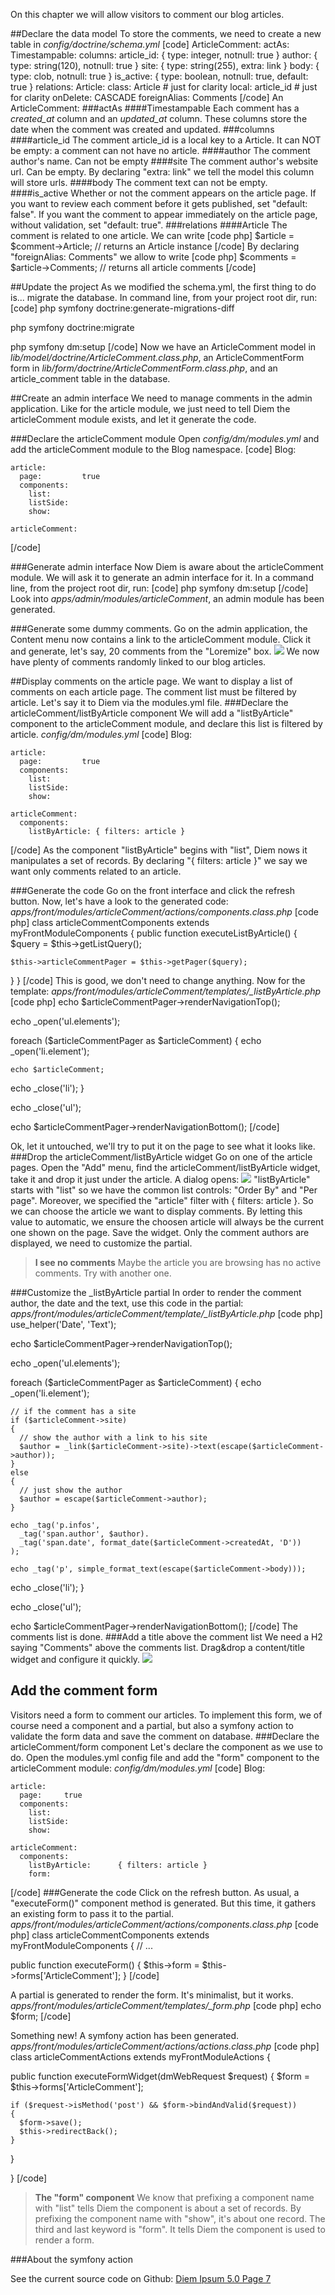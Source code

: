 On this chapter we will allow visitors to comment our blog articles.

##Declare the data model
To store the comments, we need to create a new table in
*config/doctrine/schema.yml*
[code]
ArticleComment:
  actAs:
    Timestampable:
  columns:
    article_id:       { type: integer, notnull: true }
    author:           { type: string(120), notnull: true }
    site:             { type: string(255), extra: link }
    body:             { type: clob, notnull: true }
    is_active:        { type: boolean, notnull: true, default: true }
  relations:
    Article:
      class:          Article      # just for clarity
      local:          article_id   # just for clarity
      onDelete:       CASCADE
      foreignAlias:   Comments
[/code]
An ArticleComment:
###actAs
####Timestampable
Each comment has a _created_at_ column and an _updated_at_ column. These columns store the date when the comment was created and updated.
###columns
####article_id
The comment article_id is a local key to a Article. It can NOT be empty: a comment can not have no article.
####author
The comment author's name. Can not be empty
####site
The comment author's website url. Can be empty. By declaring "extra: link" we tell the model this column will store urls.
####body
The comment text can not be empty.
####is_active
Whether or not the comment appears on the article page. If you want to review each comment before it gets published, set "default: false". If you want the comment to appear immediately on the article page, without validation, set "default: true".
###relations
####Article
The comment is related to one article. We can write
[code php]
$article = $comment->Article; // returns an Article instance
[/code]
By declaring "foreignAlias: Comments" we allow to write
[code php]
$comments = $article->Comments; // returns all article comments
[/code]

##Update the project
As we modified the schema.yml, the first thing to do is... migrate the database.
In command line, from your project root dir, run:
[code]
php symfony doctrine:generate-migrations-diff

php symfony doctrine:migrate

php symfony dm:setup
[/code]
Now we have an ArticleComment model in *lib/model/doctrine/ArticleComment.class.php*, an ArticleCommentForm form in *lib/form/doctrine/ArticleCommentForm.class.php*, and an article_comment table in the database.

##Create an admin interface
We need to manage comments in the admin application. Like for the article module, we just need to tell Diem the articleComment module exists, and let it generate the code.

###Declare the articleComment module
Open *config/dm/modules.yml* and add the articleComment module to the Blog namespace.
[code]
  Blog:

    article:
      page:         true
      components:
        list:
        listSide:
        show:

    articleComment:
[/code]

###Generate admin interface
Now Diem is aware about the articleComment module. We will ask it to generate an admin interface for it.
In a command line, from the project root dir, run:
[code]
php symfony dm:setup
[/code]
Look into *apps/admin/modules/articleComment*, an admin module has been generated.

###Generate some dummy comments.
Go on the admin application, the Content menu now contains a link to the articleComment module. Click it and generate, let's say, 20 comments from the "Loremize" box.
![](media:719)
We now have plenty of comments randomly linked to our blog articles.

##Display comments on the article page.
We want to display a list of comments on each article page. The comment list must be filtered by article.
Let's say it to Diem via the modules.yml file.
###Declare the articleComment/listByArticle component
We will add a "listByArticle" component to the articleComment module, and declare this list is filtered by article.
*config/dm/modules.yml*
[code]
  Blog:

    article:
      page:         true
      components:
        list:
        listSide:
        show:

    articleComment:
      components:
        listByArticle: { filters: article }
[/code]
As the component "listByArticle" begins with "list", Diem nows it manipulates a set of records.
By declaring "{ filters: article }" we say we want only comments related to an article.

###Generate the code
Go on the front interface and click the refresh button. Now, let's have a look to the generated code:
*apps/front/modules/articleComment/actions/components.class.php*
[code php]
class articleCommentComponents extends myFrontModuleComponents
{
  public function executeListByArticle()
  {
    $query = $this->getListQuery();

    $this->articleCommentPager = $this->getPager($query);
  }
}
[/code]
This is good, we don't need to change anything.
Now for the template:
*apps/front/modules/articleComment/templates/_listByArticle.php*
[code php]
echo $articleCommentPager->renderNavigationTop();

echo _open('ul.elements');

foreach ($articleCommentPager as $articleComment)
{
  echo _open('li.element');

    echo $articleComment;

  echo _close('li');
}

echo _close('ul');

echo $articleCommentPager->renderNavigationBottom();
[/code]

Ok, let it untouched, we'll try to put it on the page to see what it looks like.
###Drop the articleComment/listByArticle widget
Go on one of the article pages. Open the "Add" menu, find the articleComment/listByArticle widget, take it and drop it just under the article. A dialog opens:
![](media:720)
"listByArticle" starts with "list" so we have the common list controls: "Order By" and "Per page".
Moreover, we specified the "article" filter with { filters: article }. So we can choose the article we want to display comments. By letting this value to automatic, we ensure the choosen article will always be the current one shown on the page.
Save the widget. Only the comment authors are displayed, we need to customize the partial.
>**I see no comments**
>Maybe the article you are browsing has no active comments. Try with another one.

###Customize the _listByArticle partial
In order to render the comment author, the date and the text, use this code in the partial:
*apps/front/modules/articleComment/template/_listByArticle.php*
[code php]
use_helper('Date', 'Text');

echo $articleCommentPager->renderNavigationTop();

echo _open('ul.elements');

foreach ($articleCommentPager as $articleComment)
{
  echo _open('li.element');

    // if the comment has a site
    if ($articleComment->site)
    {
      // show the author with a link to his site
      $author = _link($articleComment->site)->text(escape($articleComment->author));
    }
    else
    {
      // just show the author
      $author = escape($articleComment->author);
    }

    echo _tag('p.infos',
      _tag('span.author', $author).
      _tag('span.date', format_date($articleComment->createdAt, 'D'))
    );

    echo _tag('p', simple_format_text(escape($articleComment->body)));

  echo _close('li');
}

echo _close('ul');

echo $articleCommentPager->renderNavigationBottom();
[/code]
The comments list is done.
###Add a title above the comment list
We need a H2 saying "Comments" above the comments list. Drag&drop a content/title widget and configure it quickly.
![](media:721)

## Add the comment form
Visitors need a form to comment our articles. To implement this form, we of course need a component and a partial, but also a symfony action to validate the form data and save the comment on database.
###Declare the articleComment/form component
Let's declare the component as we use to do. Open the modules.yml config file and add the "form" component to the articleComment module:
*config/dm/modules.yml*
[code]
  Blog:

    article:
      page:     true
      components:
        list:
        listSide:
        show:

    articleComment:
      components:
        listByArticle:      { filters: article }
        form:
[/code]
###Generate the code
Click on the refresh button.
As usual, a "executeForm()" component method is generated. But this time, it gathers an existing form to pass it to the partial.
*apps/front/modules/articleComment/actions/components.class.php*
[code php]
class articleCommentComponents extends myFrontModuleComponents
{
  // ...

  public function executeForm()
  {
    $this->form = $this->forms['ArticleComment'];
  }
[/code]

A partial is generated to render the form. It's minimalist, but it works.
*apps/front/modules/articleComment/templates/_form.php*
[code php]
echo $form;
[/code]

Something new! A symfony action has been generated.
*apps/front/modules/articleComment/actions/actions.class.php*
[code php]
class articleCommentActions extends myFrontModuleActions
{

  public function executeFormWidget(dmWebRequest $request)
  {
    $form = $this->forms['ArticleComment'];

    if ($request->isMethod('post') && $form->bindAndValid($request))
    {
      $form->save();
      $this->redirectBack();
    }
  }

}
[/code]
>**The "form" component**
>We know that prefixing a component name with "list" tells Diem the component is about a set of records.
>By prefixing the component name with "show", it's about one record.
>The third and last keyword is "form". It tells Diem the component is used to render a form.

###About the symfony action


See the current source code on Github: [Diem Ipsum 5.0 Page 7](http://github.com/diem-project/diem-ipsum-5.0/tree/page-7)